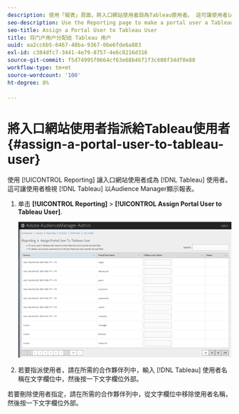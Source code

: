```yaml
---
description: 使用「報表」頁面，將入口網站使用者設為Tableau使用者。 這可讓使用者以Audience Manager檢視Tableau報表。
seo-description: Use the Reporting page to make a portal user a Tableau user. This lets users view Tableau reports in Audience Manager.
seo-title: Assign a Portal User to Tableau User
title: 将门户用户分配给 Tableau 用户
uuid: aa2cc6b5-6467-48ba-9367-0be6fde6a883
exl-id: c384dfc7-3441-4e79-8757-4e6c8216d316
source-git-commit: f5d74995f0664cf63e68b46f1f3c608f34df0e80
workflow-type: tm+mt
source-wordcount: '100'
ht-degree: 8%

---
```


# 將入口網站使用者指派給Tableau使用者 {#assign-a-portal-user-to-tableau-user}

<!-- t_tabeau.xml -->

使用 [!UICONTROL Reporting] 讓入口網站使用者成為 [!DNL Tableau] 使用者。 這可讓使用者檢視 [!DNL Tableau] 以Audience Manager顯示報表。

1. 单击 **[!UICONTROL Reporting]** > **[!UICONTROL Assign Portal User to Tableau User]**.

   ![](assets/tableau.png)

1. 若要指派使用者，請在所需的合作夥伴列中，輸入 [!DNL Tableau] 使用者名稱在文字欄位中，然後按一下文字欄位外部。

若要刪除使用者指定，請在所需的合作夥伴列中，從文字欄位中移除使用者名稱，然後按一下文字欄位外部。
